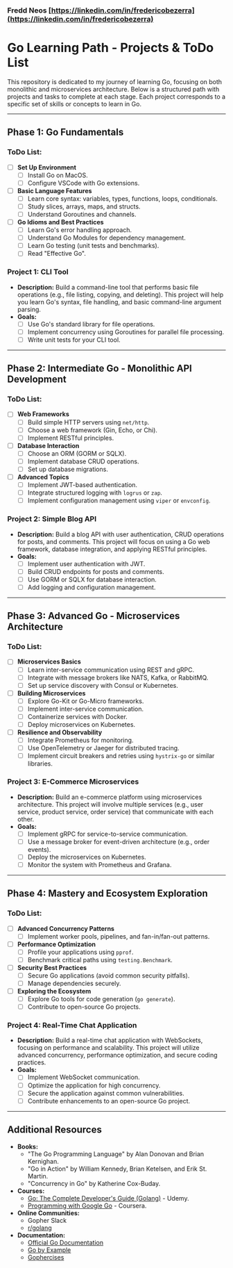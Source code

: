 ###  Fredd Neos [https://linkedin.com/in/fredericobezerra](https://linkedin.com/in/fredericobezerra)


# Go Learning Path - Projects & ToDo List

This repository is dedicated to my journey of learning Go, focusing on both monolithic and microservices architecture. Below is a structured path with projects and tasks to complete at each stage. Each project corresponds to a specific set of skills or concepts to learn in Go.

---

## **Phase 1: Go Fundamentals**

### **ToDo List:**
- [ ] **Set Up Environment**
  - [ ] Install Go on MacOS.
  - [ ] Configure VSCode with Go extensions.
- [ ] **Basic Language Features**
  - [ ] Learn core syntax: variables, types, functions, loops, conditionals.
  - [ ] Study slices, arrays, maps, and structs.
  - [ ] Understand Goroutines and channels.
- [ ] **Go Idioms and Best Practices**
  - [ ] Learn Go's error handling approach.
  - [ ] Understand Go Modules for dependency management.
  - [ ] Learn Go testing (unit tests and benchmarks).
  - [ ] Read "Effective Go".

### **Project 1: CLI Tool**
- **Description:** Build a command-line tool that performs basic file operations (e.g., file listing, copying, and deleting). This project will help you learn Go's syntax, file handling, and basic command-line argument parsing.
- **Goals:**
  - [ ] Use Go's standard library for file operations.
  - [ ] Implement concurrency using Goroutines for parallel file processing.
  - [ ] Write unit tests for your CLI tool.

---

## **Phase 2: Intermediate Go - Monolithic API Development**

### **ToDo List:**
- [ ] **Web Frameworks**
  - [ ] Build simple HTTP servers using `net/http`.
  - [ ] Choose a web framework (Gin, Echo, or Chi).
  - [ ] Implement RESTful principles.
- [ ] **Database Interaction**
  - [ ] Choose an ORM (GORM or SQLX).
  - [ ] Implement database CRUD operations.
  - [ ] Set up database migrations.
- [ ] **Advanced Topics**
  - [ ] Implement JWT-based authentication.
  - [ ] Integrate structured logging with `logrus` or `zap`.
  - [ ] Implement configuration management using `viper` or `envconfig`.

### **Project 2: Simple Blog API**
- **Description:** Build a blog API with user authentication, CRUD operations for posts, and comments. This project will focus on using a Go web framework, database integration, and applying RESTful principles.
- **Goals:**
  - [ ] Implement user authentication with JWT.
  - [ ] Build CRUD endpoints for posts and comments.
  - [ ] Use GORM or SQLX for database interaction.
  - [ ] Add logging and configuration management.

---

## **Phase 3: Advanced Go - Microservices Architecture**

### **ToDo List:**
- [ ] **Microservices Basics**
  - [ ] Learn inter-service communication using REST and gRPC.
  - [ ] Integrate with message brokers like NATS, Kafka, or RabbitMQ.
  - [ ] Set up service discovery with Consul or Kubernetes.
- [ ] **Building Microservices**
  - [ ] Explore Go-Kit or Go-Micro frameworks.
  - [ ] Implement inter-service communication.
  - [ ] Containerize services with Docker.
  - [ ] Deploy microservices on Kubernetes.
- [ ] **Resilience and Observability**
  - [ ] Integrate Prometheus for monitoring.
  - [ ] Use OpenTelemetry or Jaeger for distributed tracing.
  - [ ] Implement circuit breakers and retries using `hystrix-go` or similar libraries.

### **Project 3: E-Commerce Microservices**
- **Description:** Build an e-commerce platform using microservices architecture. This project will involve multiple services (e.g., user service, product service, order service) that communicate with each other.
- **Goals:**
  - [ ] Implement gRPC for service-to-service communication.
  - [ ] Use a message broker for event-driven architecture (e.g., order events).
  - [ ] Deploy the microservices on Kubernetes.
  - [ ] Monitor the system with Prometheus and Grafana.

---

## **Phase 4: Mastery and Ecosystem Exploration**

### **ToDo List:**
- [ ] **Advanced Concurrency Patterns**
  - [ ] Implement worker pools, pipelines, and fan-in/fan-out patterns.
- [ ] **Performance Optimization**
  - [ ] Profile your applications using `pprof`.
  - [ ] Benchmark critical paths using `testing.Benchmark`.
- [ ] **Security Best Practices**
  - [ ] Secure Go applications (avoid common security pitfalls).
  - [ ] Manage dependencies securely.
- [ ] **Exploring the Ecosystem**
  - [ ] Explore Go tools for code generation (`go generate`).
  - [ ] Contribute to open-source Go projects.

### **Project 4: Real-Time Chat Application**
- **Description:** Build a real-time chat application with WebSockets, focusing on performance and scalability. This project will utilize advanced concurrency, performance optimization, and secure coding practices.
- **Goals:**
  - [ ] Implement WebSocket communication.
  - [ ] Optimize the application for high concurrency.
  - [ ] Secure the application against common vulnerabilities.
  - [ ] Contribute enhancements to an open-source Go project.

---

## **Additional Resources**

- **Books:**
  - "The Go Programming Language" by Alan Donovan and Brian Kernighan.
  - "Go in Action" by William Kennedy, Brian Ketelsen, and Erik St. Martin.
  - "Concurrency in Go" by Katherine Cox-Buday.
- **Courses:**
  - [Go: The Complete Developer's Guide (Golang)](https://www.udemy.com/course/go-the-complete-developers-guide/) - Udemy.
  - [Programming with Google Go](https://www.coursera.org/specializations/google-golang) - Coursera.
- **Online Communities:**
  - Gopher Slack
  - [r/golang](https://www.reddit.com/r/golang/)
- **Documentation:**
  - [Official Go Documentation](https://golang.org/doc/)
  - [Go by Example](https://gobyexample.com/)
  - [Gophercises](https://gophercises.com/)


